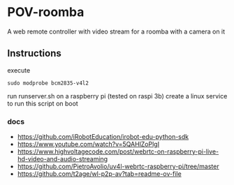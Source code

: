 # POV-roomba
A web remote controller with video stream for a roomba with a camera on it

## Instructions
execute 
```
sudo modprobe bcm2835-v4l2
```
run runserver.sh on a raspberry pi (tested on raspi 3b)
create a linux service to run this script on boot


### docs
- https://github.com/iRobotEducation/irobot-edu-python-sdk
- https://www.youtube.com/watch?v=5QAHlZoPlgI
- https://www.highvoltagecode.com/post/webrtc-on-raspberry-pi-live-hd-video-and-audio-streaming
- https://github.com/PietroAvolio/uv4l-webrtc-raspberry-pi/tree/master
- https://github.com/t2age/wl-p2p-av?tab=readme-ov-file
